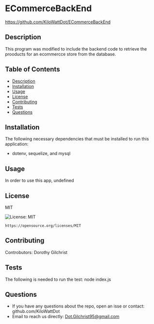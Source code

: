 # ECommerceBackEnd
  https://github.com/KiloWattDot/ECommerceBackEnd

  
  
  ## Description
  This program was modified to include the backend code to retrieve the prooducts for an ecommercce store from the database. 

  ## Table of Contents
  * [ Description](#description)
  * [ Installation](#installation)
  * [ Usage](#usage)
  * [ License](#license)
  * [ Contributing](#contributing)
  * [ Tests](#tests)
  * [ Questions](#questions)

  ## Installation
  The following necessary dependencies that must be installed to run this application:
  * dotenv, sequelize, and mysql

  ## Usage
  In order to use this app, undefined
  
  ## License
  MIT

   ![License: MIT](https://img.shields.io/badge/License-MIT-yellow.svg)
  
    https://opensource.org/licenses/MIT


  ## Contributing
   Controbutors: Dorothy Gilchrist

  ## Tests
  The following is needed to run the test: node index.js
  
  ## Questions
  * If you have any questions about the repo, open an isse or contact: github.com/KiloWattDot
  * Email to reach us directly: Dot.Gilchrist95@gmail.com






   

